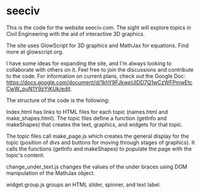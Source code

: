 # seeciv
This is the code for the website seeciv.com. The sight will explore topics in Civil Engineering with the aid of interactive 3D graphics.

The site uses GlowScript for 3D graphics and MathJax for equations. Find more at glowscript.org.

I have some ideas for expanding the site, and I'm always looking to collaborate with others on it. Feel free to join the discussions and contribute to the code. For information on current plans, check out the Google Doc: https://docs.google.com/document/d/1khY9FJkwpUIDD7Q1wCzWFPmwEtcCwW_puN1Y9zYjKUk/edit.

The structure of the code is the following:

  Index.html has links to HTML files for each topic (names.html and make_shapes.html). The topic files define a function (getInfo and makeShapes) that creates the text, graphics, and widgets for that topic. 

  The topic files call make_page.js which creates the general display for the topic (position of divs and buttons for moving through stages of graphics). It calls the functions   (getInfo and makeShapes) to populate the page with the topic's content.

  change_under_text.js changes the values of the under braces using DOM manipulation of the MathJax object.

  widget.group.js groups an HTML slider, spinner, and text label.
